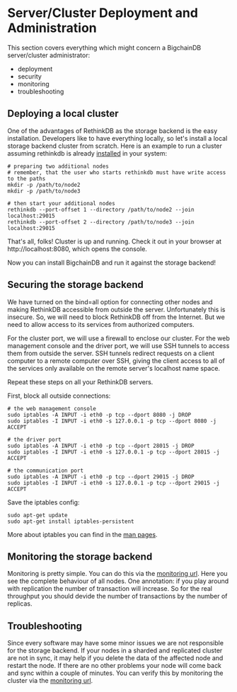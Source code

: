 # Server/Cluster Deployment and Administration
This section covers everything which might concern a BigchainDB server/cluster administrator:
* deployment
* security
* monitoring
* troubleshooting



## Deploying a local cluster
One of the advantages of RethinkDB as the storage backend is the easy installation. Developers like to have everything locally, so let's install a local storage backend cluster from scratch.
Here is an example to run a cluster assuming rethinkdb is already [installed](installing.html#installing-and-running-rethinkdb-server-on-ubuntu-12-04) in
your system:

    # preparing two additional nodes
    # remember, that the user who starts rethinkdb must have write access to the paths
    mkdir -p /path/to/node2
    mkdir -p /path/to/node3

    # then start your additional nodes
    rethinkdb --port-offset 1 --directory /path/to/node2 --join localhost:29015
    rethinkdb --port-offset 2 --directory /path/to/node3 --join localhost:29015

That's all, folks! Cluster is up and running. Check it out in your browser at http://localhost:8080, which opens the console.

Now you can install BigchainDB and run it against the storage backend!

## Securing the storage backend
We have turned on the bind=all option for connecting other nodes and making RethinkDB accessible from outside the server. Unfortunately this is insecure. So, we will need to block RethinkDB off from the Internet. But we need to allow access to its services from authorized computers.

For the cluster port, we will use a firewall to enclose our cluster. For the web management console and the driver port, we will use SSH tunnels to access them from outside the server. SSH tunnels redirect requests on a client computer to a remote computer over SSH, giving the client access to all of the services only available on the remote server's localhost name space.

Repeat these steps on all your RethinkDB servers.

First, block all outside connections:

    # the web management console
    sudo iptables -A INPUT -i eth0 -p tcp --dport 8080 -j DROP
    sudo iptables -I INPUT -i eth0 -s 127.0.0.1 -p tcp --dport 8080 -j ACCEPT

    # the driver port
    sudo iptables -A INPUT -i eth0 -p tcp --dport 28015 -j DROP
    sudo iptables -I INPUT -i eth0 -s 127.0.0.1 -p tcp --dport 28015 -j ACCEPT

    # the communication port
    sudo iptables -A INPUT -i eth0 -p tcp --dport 29015 -j DROP
    sudo iptables -I INPUT -i eth0 -s 127.0.0.1 -p tcp --dport 29015 -j ACCEPT

Save the iptables config:

    sudo apt-get update
    sudo apt-get install iptables-persistent

More about iptables you can find in the [man pages](http://linux.die.net/man/8/iptables).

## Monitoring the storage backend
Monitoring is pretty simple. You can do this via the [monitoring url](http://localhost:8080). Here you see the complete behaviour of all nodes.
One annotation: if you play around with  replication the number of transaction will increase. So for the real throughput you should devide the number of transactions by the number of replicas.

## Troubleshooting
Since every software may have some minor issues we are not responsible for the storage backend.
If your nodes in a sharded and replicated cluster are not in sync, it may help if you delete the data of the affected node and restart the node. If there are no other problems your node will come back and sync within a couple of minutes. You can verify this by monitoring the cluster via the [monitoring url](http://localhost:8080).
